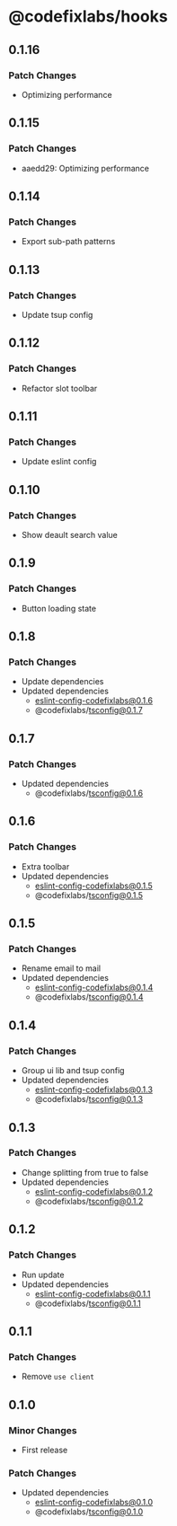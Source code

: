 # @codefixlabs/hooks

## 0.1.16

### Patch Changes

- Optimizing performance

## 0.1.15

### Patch Changes

- aaedd29: Optimizing performance

## 0.1.14

### Patch Changes

- Export sub-path patterns

## 0.1.13

### Patch Changes

- Update tsup config

## 0.1.12

### Patch Changes

- Refactor slot toolbar

## 0.1.11

### Patch Changes

- Update eslint config

## 0.1.10

### Patch Changes

- Show deault search value

## 0.1.9

### Patch Changes

- Button loading state

## 0.1.8

### Patch Changes

- Update dependencies
- Updated dependencies
  - eslint-config-codefixlabs@0.1.6
  - @codefixlabs/tsconfig@0.1.7

## 0.1.7

### Patch Changes

- Updated dependencies
  - @codefixlabs/tsconfig@0.1.6

## 0.1.6

### Patch Changes

- Extra toolbar
- Updated dependencies
  - eslint-config-codefixlabs@0.1.5
  - @codefixlabs/tsconfig@0.1.5

## 0.1.5

### Patch Changes

- Rename email to mail
- Updated dependencies
  - eslint-config-codefixlabs@0.1.4
  - @codefixlabs/tsconfig@0.1.4

## 0.1.4

### Patch Changes

- Group ui lib and tsup config
- Updated dependencies
  - eslint-config-codefixlabs@0.1.3
  - @codefixlabs/tsconfig@0.1.3

## 0.1.3

### Patch Changes

- Change splitting from true to false
- Updated dependencies
  - eslint-config-codefixlabs@0.1.2
  - @codefixlabs/tsconfig@0.1.2

## 0.1.2

### Patch Changes

- Run update
- Updated dependencies
  - eslint-config-codefixlabs@0.1.1
  - @codefixlabs/tsconfig@0.1.1

## 0.1.1

### Patch Changes

- Remove `use client`

## 0.1.0

### Minor Changes

- First release

### Patch Changes

- Updated dependencies
  - eslint-config-codefixlabs@0.1.0
  - @codefixlabs/tsconfig@0.1.0
